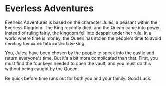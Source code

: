 # Everless Adventures
Everless Adventures is based on the character Jules, a peasant within the Everless Kingdom. The King recently died, and the Queen came into power. Instead of ruling fairly, the kingdom fell into despair under her rule. In a world where time is money, the Queen has stolen the people's time to avoid meeting the same fate as the late-king. 

You, Jules, have been chosen by the people to sneak into the castle and return everyone's time. But it's a bit more complicated than that. First, you must find the four keys needed to open the vault, and you must do this without being caught by the Queen.

Be quick before time runs out for both you and your family. Good Luck.
